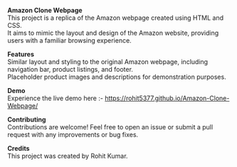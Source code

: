 **Amazon Clone Webpage**<br>
This project is a replica of the Amazon webpage created using HTML and CSS.<br> It aims to mimic the layout and design of the Amazon website, providing users with a familiar browsing experience.

**Features**<br>
Similar layout and styling to the original Amazon webpage, including navigation bar, product listings, and footer.<br>
Placeholder product images and descriptions for demonstration purposes.<br>

**Demo**<br>
Experience the live demo here :- https://rohit5377.github.io/Amazon-Clone-Webpage/

**Contributing**<br>
Contributions are welcome! Feel free to open an issue or submit a pull request with any improvements or bug fixes.

**Credits**<br>
This project was created by Rohit Kumar.
